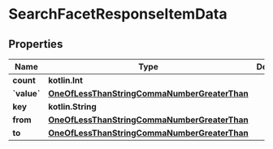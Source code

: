 
# SearchFacetResponseItemData

## Properties
Name | Type | Description | Notes
------------ | ------------- | ------------- | -------------
**count** | **kotlin.Int** |  | 
**&#x60;value&#x60;** | [**OneOfLessThanStringCommaNumberGreaterThan**](OneOfLessThanStringCommaNumberGreaterThan.md) |  |  [optional]
**key** | **kotlin.String** |  |  [optional]
**from** | [**OneOfLessThanStringCommaNumberGreaterThan**](OneOfLessThanStringCommaNumberGreaterThan.md) |  |  [optional]
**to** | [**OneOfLessThanStringCommaNumberGreaterThan**](OneOfLessThanStringCommaNumberGreaterThan.md) |  |  [optional]



